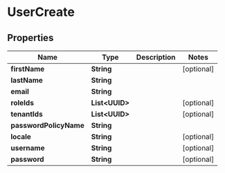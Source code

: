 

# UserCreate


## Properties

Name | Type | Description | Notes
------------ | ------------- | ------------- | -------------
**firstName** | **String** |  |  [optional]
**lastName** | **String** |  | 
**email** | **String** |  | 
**roleIds** | **List&lt;UUID&gt;** |  |  [optional]
**tenantIds** | **List&lt;UUID&gt;** |  |  [optional]
**passwordPolicyName** | **String** |  | 
**locale** | **String** |  |  [optional]
**username** | **String** |  |  [optional]
**password** | **String** |  |  [optional]



